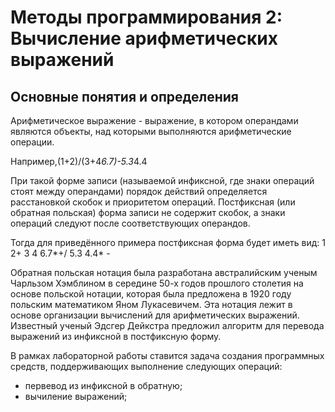 # Методы программирования 2: Вычисление арифметических выражений 

## Основные понятия и определения

  Арифметическое выражение - выражение, в котором операндами являются объекты,
над которыми выполняются арифметические операции. 

  Например,(1+2)/(3+4*6.7)-5.3*4.4
  
  При такой форме записи (называемой инфиксной, где знаки операций стоят между операндами) 
порядок действий определяется расстановкой скобок и приоритетом операций.
Постфиксная (или обратная польская) форма записи не содержит скобок, а знаки операций
следуют после соответствующих операндов. 

  Тогда для приведённого примера постфиксная форма будет иметь вид: 1 2+ 3 4 6.7*+/ 5.3 4.4* -
  
  Обратная польская нотация была разработана австралийским ученым Чарльзом
Хэмблином в середине 50-х годов прошлого столетия на основе польской нотации, которая
была предложена в 1920 году польским математиком Яном Лукасевичем. Эта нотация лежит
в основе организации вычислений для арифметических выражений. Известный ученый Эдсгер
Дейкстра предложил алгоритм для перевода выражений из инфиксной в постфиксную форму. 

  В рамках лабораторной работы ставится задача создания программных средств, поддерживающих выполнение следующих операций:

- первевод из инфиксной в обратную;
- вычиление выражений;
